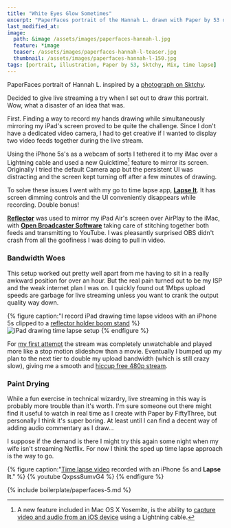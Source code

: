 ```yaml
---
title: "White Eyes Glow Sometimes"
excerpt: "PaperFaces portrait of the Hannah L. drawn with Paper by 53 on an iPad."
last_modified_at: 
image: 
  path: &image /assets/images/paperfaces-hannah-l.jpg 
  feature: *image
  teaser: /assets/images/paperfaces-hannah-l-teaser.jpg
  thumbnail: /assets/images/paperfaces-hannah-l-150.jpg
tags: [portrait, illustration, Paper by 53, Sktchy, Mix, time lapse]
---
```


PaperFaces portrait of Hannah L. inspired by a [photograph on Sktchy](http://sktchy.com/7gqmFc ).

Decided to give live streaming a try when I set out to draw this portrait. Wow, what a disaster of an idea that was.

First. Finding a way to record my hands drawing while simultaneously mirroring my iPad's screen proved to be quite the challenge. Since I don't have a dedicated video camera, I had to get creative if I wanted to display two video feeds together during the live stream.

Using the iPhone 5s's as a webcam of sorts I tethered it to my iMac over a Lightning cable and used a new Quicktime[^yosemite-capture] feature to mirror its screen. Originally I tried the default Camera app but the persistent UI was distracting and the screen kept turning off after a few minutes of drawing. 

To solve these issues I went with my go to time lapse app, [**Lapse It**](http://lapseit.com). It has screen dimming controls and the UI conveniently disappears while recording. Double bonus!

[**Reflector**](http://www.airsquirrels.com/reflector/) was used to mirror my iPad Air's screen over AirPlay to the iMac, with [**Open Broadcaster Software**](https://obsproject.com/) taking care of stitching together both feeds and transmitting to YouTube. I was pleasantly surprised OBS didn't crash from all the goofiness I was doing to pull in video.

[^yosemite-capture]: A new feature included in Mac OS X Yosemite, is the ability to [capture video and audio from an iOS device](http://9to5mac.com/2015/03/21/how-to-record-video-from-phone-to-mac/) using a Lightning cable.

### Bandwidth Woes

This setup worked out pretty well apart from me having to sit in a really awkward position for over an hour. But the real pain turned out to be my ISP and the weak internet plan I was on. I quickly found out 1Mbps upload speeds are garbage for live streaming unless you want to crank the output quality way down.

{% figure caption:"I record iPad drawing time lapse videos with an iPhone 5s clipped to a [reflector holder boom stand](http://www.amazon.com/gp/product/B005XOIFNW/ref=as_li_tl?ie=UTF8&camp=1789&creative=390957&creativeASIN=B005XOIFNW&linkCode=as2&tag=mademist-20&linkId=LG5MJOGKZTN62QOH) %}
![iPad drawing time lapse setup](/assets/images/ipad-drawing-setup.jpg)
{% endfigure %}

For [my first attempt](https://www.youtube.com/watch?v=FH2H9kHduRs) the stream was completely unwatchable and played more like a stop motion slideshow than a movie. Eventually I bumped up my plan to the next tier to double my upload bandwidth (which is still crazy slow), giving me a smooth and [hiccup free 480p stream](https://www.youtube.com/watch?v=OaLAeb7Pc90).

### Paint Drying

While a fun exercise in technical wizardry, live streaming in this way is probably more trouble than it's worth. I'm sure someone out there might find it useful to watch in real time as I create with Paper by FiftyThree, but personally I think it's super boring. At least until I can find a decent way of adding audio commentary as I draw...

I suppose if the demand is there I might try this again some night when my wife isn't streaming Netflix. For now I think the sped up time lapse approach is the way to go.

{% figure caption:"[Time lapse video](https://www.youtube.com/watch?v=qhEtbFlxfm4) recorded with an iPhone 5s and **Lapse It**." %}
{% youtube Qxpss8umvG4 %}
{% endfigure %}

{% include boilerplate/paperfaces-5.md %}
